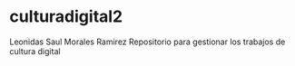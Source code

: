 # culturadigital2
Leonidas Saul Morales Ramirez
Repositorio para gestionar los trabajos de cultura digital 
